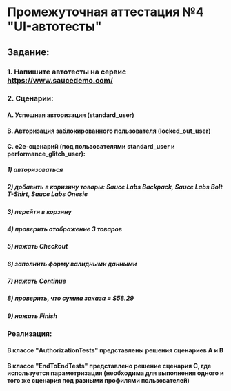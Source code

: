 # Промежуточная аттестация №4 "UI-автотесты"
## Задание:
### 1. Напишите автотесты на сервис https://www.saucedemo.com/

### 2. Сценарии:

#### A. Успешная авторизация (standard_user)

#### B. Авторизация заблокированного пользователя (locked_out_user)

#### C. e2e-сценарий (под пользователями standard_user и performance_glitch_user):

#####  1) авторизоваться

#####  2) добавить в коризину товары: Sauce Labs Backpack, Sauce Labs Bolt T-Shirt, Sauce Labs Onesie

#####  3) перейти в корзину

#####  4) проверить отображение 3 товаров

#####  5) нажать Checkout

#####  6) заполнить форму валидными данными

#####  7) нажать Continue 

#####  8) проверить, что сумма заказа = $58.29

#####  9) нажать Finish



### Реализация: 

#### В классе "AuthorizationTests" представлены решения сценариев A и B

#### В классе "EndToEndTests" представлено решение сценария С, где используется параметризация (необходима для выполнения одного и того же сценария под разными профилями пользователей)
